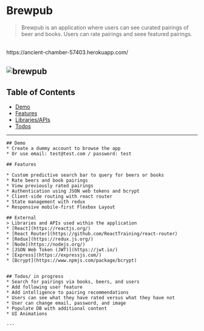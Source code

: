 # Brewpub

> Brewpub is an application where users can see curated pairings of beer and books. Users can rate pairings and seee featured pairings.
<br>
https://ancient-chamber-57403.herokuapp.com/

![brewpub](https://user-images.githubusercontent.com/20142674/39817286-ba82f696-536b-11e8-9680-121e42184723.png)
---

## Table of Contents
- [Demo](#demo)
- [Features](#features)
- [Libraries/APIs](#external)
- [Todos](#todos)

---

```
## Demo
* Create a dummy account to browse the app
* Or use email: test@test.com / password: test

## Features

* Custom predictive search bar to query for beers or books
* Rate beers and book pairings
* View previously rated pairings
* Authentication using JSON web tokens and bcrypt
* Client-side routing with react router
* State management with redux
* Responsive mobile-first Flexbox Layout

## External
> Libraries and APIs used within the application
* [React](https://reactjs.org/)
* [React Router](https://github.com/ReactTraining/react-router)
* [Redux](https://redux.js.org/)
* [Node](https://nodejs.org/)
* [JSON Web Token (JWT)](https://jwt.io/)
* [Express](https://expressjs.com/)
* [Bcrypt](https://www.npmjs.com/package/bcrypt)


## Todos/ in progress
* Search for pairings via books, beers, and users
* Add following user feature
* Add intelligence to pairing recommendations
* Users can see what they have rated versus what they have not
* User can change email, password, and image
* Populate DB with additional content
* UI Animations

---
